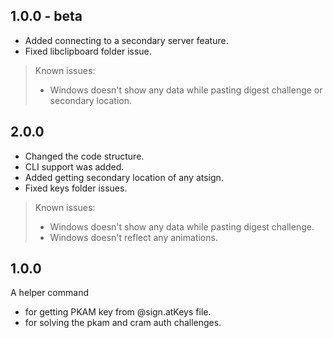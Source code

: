 ## 1.0.0 - beta
- Added connecting to a secondary server feature.
- Fixed libclipboard folder issue.

> Known issues: 
> - Windows doesn't show any data while pasting digest challenge or secondary location.

## 2.0.0
- Changed the code structure.
- CLI support was added.
- Added getting secondary location of any atsign.
- Fixed keys folder issues.

> Known issues: 
> - Windows doesn't show any data while pasting digest challenge.
> - Windows doesn't reflect any animations.

## 1.0.0

A helper command 
- for getting PKAM key from @sign.atKeys file.
- for solving the pkam and cram auth challenges.